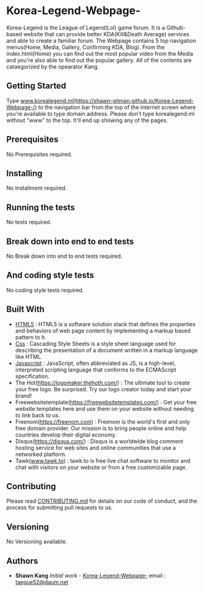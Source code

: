 # Korea-Legend-Webpage-

Korea-Legend is the League of Legend(Lol) game forum. It is a Github-based website that can provide better KDA(Kill&Death Average) services and able to create a familiar forum. The Webpage contains 5 top navigation menus(Home, Media, Gallery, Confirming KDA, Blog). From the index.html(Home) you can find out the most popular video from the Media and you're also able to find out the popular gallery. All of the contents are cataegorized by the opearator Kang. 

## Getting Started

Type www.korealegend.ml(https://shawn-gitman.github.io/Korea-Legend-Webpage-/) to the navigation bar from the top of the internet screen where you're available to type domain address. Please don't type korealegend.ml without "www" to the top. It'll end up showing any of the pages.

## Prerequisites

No Prerequisites required.

## Installing

No Installment required.

## Running the tests

No tests required.

## Break down into end to end tests

No Break down into end to end tests required.

## And coding style tests

No coding style tests required.

## Built With

* [HTML5](https://www.w3.org/html/) : HTML5 is a software solution stack that defines the properties and behaviors of web page content by implementing a markup based pattern to it.
* [Css](https://www.w3.org/Style/CSS/Overview.en.html) : Cascading Style Sheets is a style sheet language used for describing the presentation of a document written in a markup language like HTML.
* [Javascript](https://www.javascript.com/) : JavaScript, often abbreviated as JS, is a high-level, interpreted scripting language that conforms to the ECMAScript specification.
* The Hot(https://logomaker.thehoth.com/) : The ultimate tool to create your free logo. Be surprised. Try our logo creator today and start your brand!
* Freewebsitetemplate(https://freewebsitetemplates.com/) : Get your free website templates here and use them on your website without needing to link back to us.
* Freenom(https://freenom.com) : Freenom is the world's first and only free domain provider. Our mission is to bring people online and help countries develop their digital economy.
* Disqus(https://disqus.com/) : Disqus is a worldwide blog comment hosting service for web sites and online communities that use a networked platform.
* Tawk(www.tawk.to) : tawk.to is free live chat software to monitor and chat with visitors on your website or from a free customizable page.

## Contributing

Please read [CONTRIBUTING.md](https://github.com/Shawn-gitman/Korea-Legend-Webpage-/blob/master/README.md) for details on our code of conduct, and the process for submitting pull requests to us.

## Versioning

No Versioning available.

## Authors

* **Shawn Kang**  *Initial work* - [Korea-Legend-Webpage-](https://github.com/Shawn-gitman) email : taegue52@daum.net
